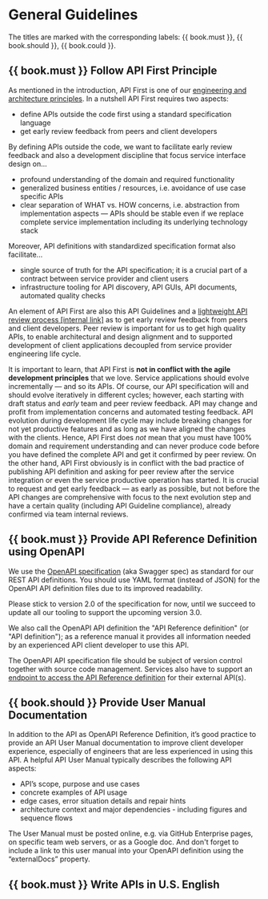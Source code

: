 # General Guidelines

The titles are marked with the corresponding labels: {{ book.must }}, {{ book.should }}, {{ book.could }}.

## {{ book.must }} Follow API First Principle

As mentioned in the introduction, API First is one of our [engineering and architecture principles](https://github.com/zalando-incubator/zalando-tech-principles). 
In a nutshell API First requires two aspects:
 
- define APIs outside the code first using a standard specification language
- get early review feedback from peers and client developers

By defining APIs outside the code, we want to facilitate early review feedback and also a development 
discipline that focus service interface design on...

- profound understanding of the domain and required functionality
- generalized business entities / resources, i.e. avoidance of use case specific APIs
- clear separation of WHAT vs. HOW concerns, i.e. abstraction from implementation aspects — APIs should be stable even if we replace complete service implementation including its underlying technology stack

Moreover, API definitions with standardized specification format also facilitate...

- single source of truth for the API specification; 
  it is a crucial part of a contract between service provider and client users
- infrastructure tooling for API discovery, API GUIs, API documents, automated quality checks

An element of API First are also this API Guidelines and a [lightweight API review process \[internal link\]](https://github.bus.zalan.do/ApiGuild/ApiReviewProcedure) as to get early review feedback from peers and client developers. 
Peer review is important for us to get high quality APIs, to enable architectural and design alignment 
and to supported development of client applications decoupled from service provider engineering life cycle. 

It is important to learn, that API First is **not in conflict with the agile development principles** that we love. 
Service applications should evolve incrementally — and so its APIs. Of course, our API specification will 
and should evolve iteratively in different cycles; however, each starting with draft status and *early* team 
and peer review feedback.
API may change and profit from implementation concerns and automated testing feedback. 
API evolution during development life cycle may include breaking changes for not yet productive features 
and as long as we have aligned the changes with the clients. 
Hence, API First does *not* mean that you must have 100% domain and requirement understanding and can never produce code 
before you have defined the complete API and get it confirmed by peer review. On the other hand, API First obviously is 
in conflict with the bad practice of publishing API definition and asking for peer review after the service integration 
or even the service productive operation has started. 
It is crucial to request and get early feedback — as early as possible, but not before the API changes are comprehensive 
with focus to the next evolution step and have a certain quality (including API Guideline compliance), 
already confirmed via team internal reviews. 


## {{ book.must }} Provide API Reference Definition using OpenAPI

We use the [OpenAPI specification](http://swagger.io/specification/) (aka Swagger spec) as standard for our REST API definitions.
You should use YAML format (instead of JSON) for the OpenAPI API definition files due to its improved readability.

Please stick to version 2.0 of the specification for now, until we succeed to update all our tooling to support the upcoming version 3.0.

We also call the OpenAPI API definition the "API Reference definition" (or "API definition"); 
as a reference manual it provides all information needed by an experienced API client developer to use this API.

The OpenAPI API specification file should be subject of version control together with source code management. 
Services also have to support an
[endpoint to access the API Reference definition](../api-operation/ApiOperation.md#must-Provide-Online-Access-to-OpenAPI-Reference-Definition) for their external API(s). 


## {{ book.should }} Provide User Manual Documentation

In addition to the API as OpenAPI Reference Definition, it’s good practice to provide 
an API User Manual documentation to improve client developer experience, especially of engineers that 
are less experienced in using this API. A helpful API User Manual typically describes 
the following API aspects:

- API’s scope, purpose and use cases
- concrete examples of API usage
- edge cases, error situation details and repair hints
- architecture context and major dependencies - including figures and sequence flows

The User Manual must be posted online, e.g. via GitHub Enterprise pages, on specific 
team web servers, or as a Google doc. And don't forget to include a link to this 
user manual into your OpenAPI definition using the “externalDocs” property.

## {{ book.must }} Write APIs in U.S. English
